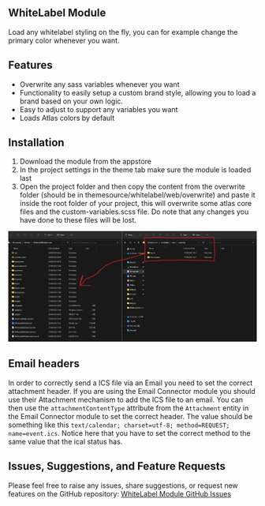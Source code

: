 ## WhiteLabel Module

Load any whitelabel styling on the fly, you can for example change the primary color whenever you want.

## Features

- Overwrite any sass variables whenever you want
- Functionality to easily setup a custom brand style, allowing you to load a brand based on your own logic.
- Easy to adjust to support any variables you want
- Loads Atlas colors by default

## Installation

1. Download the module from the appstore
2. In the project settings in the theme tab make sure the module is loaded last
3. Open the project folder and then copy the content from the overwrite folder (should be in themesource/whitelabel/web/overwrite) and paste it inside the root folder of your project, this will overwrite some atlas core files and the custom-variables.scss file. Do note that any changes you have done to these files will be lost.

![copy-overwrite-folder](copy-overwrite-folder.png)

## Email headers

In order to correctly send a ICS file via an Email you need to set the correct attachment header. If you are using the Email Connector module you should use their Attachment mechanism to add the ICS file to an email. You can then use the `attachmentContentType` attribute from the `Attachment` entity in the Email Connector module to set the correct header. The value should be something like this `text/calendar; charset=utf-8; method=REQUEST; name=event.ics`. Notice here that you have to set the correct method to the same value that the ical status has.


## Issues, Suggestions, and Feature Requests

Please feel free to raise any issues, share suggestions, or request new features on the GitHub repository:
[WhiteLabel Module GitHub Issues](https://github.com/hunter-koppen/WhiteLabelModule/issues)